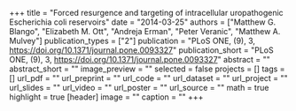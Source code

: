 +++
title = "Forced resurgence and targeting of intracellular uropathogenic Escherichia coli reservoirs"
date = "2014-03-25"
authors = ["Matthew G. Blango", "Elizabeth M. Ott", "Andreja Erman", "Peter Veranic", "Matthew A. Mulvey"]
publication_types = ["2"]
publication = "PLoS ONE, (9), 3, https://doi.org/10.1371/journal.pone.0093327"
publication_short = "PLoS ONE, (9), 3, https://doi.org/10.1371/journal.pone.0093327"
abstract = ""
abstract_short = ""
image_preview = ""
selected = false
projects = []
tags = []
url_pdf = ""
url_preprint = ""
url_code = ""
url_dataset = ""
url_project = ""
url_slides = ""
url_video = ""
url_poster = ""
url_source = ""
math = true
highlight = true
[header]
image = ""
caption = ""
+++
